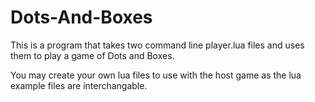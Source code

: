 # Dots-And-Boxes
This is a program that takes two command line player.lua files and uses them to play a game of Dots and Boxes.

You may create your own lua files to use with the host game as the lua example files are interchangable. 
